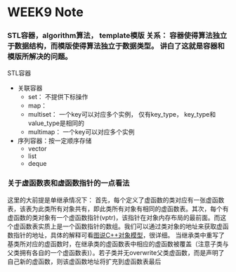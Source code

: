 # WEEK9 Note

### STL容器，algorithm算法， template模版 关系： 容器使得算法独立于数据结构，而模版使得算法独立于数据类型。 讲白了这就是容器和模版所解决的问题。

STL容器
- 关联容器
  - set： 不提供下标操作
  - map：
  - multiset： 一个key可以对应多个实例， 仅有key_type， key_type和value_type是相同的
  - multimap： 一个key可以对应多个实例
- 序列容器：按一定顺序存储
  - vector
  - list
  - deque


### 关于虚函数表和虚函数指针的一点看法
这里的大前提是单继承情况下：
  首先，每个定义了虚函数的类对应有一张虚函数表，该表为此类所有对象共有，即此类所有对象有相同的虚函数表。其次，每个有虚函数的类对象有一个虚函数指针(vptr)，该指针在对象内存布局的最前面。而这个虚函数表实质上是一个函数指针的数组。我们可以通过类对象的地址来获取虚函数指针的地址，具体的解释可看[图说C++对象模型](https://www.cnblogs.com/QG-whz/p/4909359.html)，很详细。 
  当继承类中重写了基类所对应的虚函数时，在继承类的虚函数表中相应的虚函数被覆盖（注意子类与父类拥有各自的一个虚函数表)）。若子类并无overwrite父类虚函数，而是声明了自己新的虚函数，则该虚函数地址将扩充到虚函数表最后
